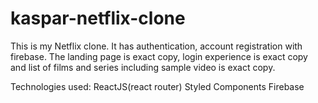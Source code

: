 # kaspar-netflix-clone


This is my Netflix clone. It has authentication, account registration with firebase. The landing page is exact copy, login experience is exact copy and list of films and series including sample video is exact copy.

Technologies used:
ReactJS(react router)
Styled Components
Firebase
